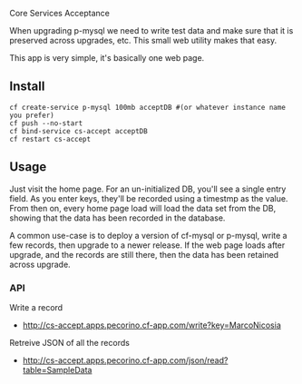 Core Services Acceptance

When upgrading p-mysql we need to write test data and make sure that it is preserved across upgrades, etc. This small web utility makes that easy.

This app is very simple, it's basically one web page.

## Install

```
cf create-service p-mysql 100mb acceptDB #(or whatever instance name you prefer)
cf push --no-start
cf bind-service cs-accept acceptDB
cf restart cs-accept
```
## Usage

Just visit the home page. For an un-initialized DB, you'll see a single entry field. As you enter keys, they'll be recorded using a timestmp as the value. From then on, every home page load will load the data set from the DB, showing that the data has been recorded in the database.

A common use-case is to deploy a version of cf-mysql or p-mysql, write a few records, then upgrade to a newer release. If the web page loads after upgrade, and the records are still there, then the data has been retained across upgrade.

### API

Write a record
- http://cs-accept.apps.pecorino.cf-app.com/write?key=MarcoNicosia

Retreive JSON of all the records
- http://cs-accept.apps.pecorino.cf-app.com/json/read?table=SampleData
